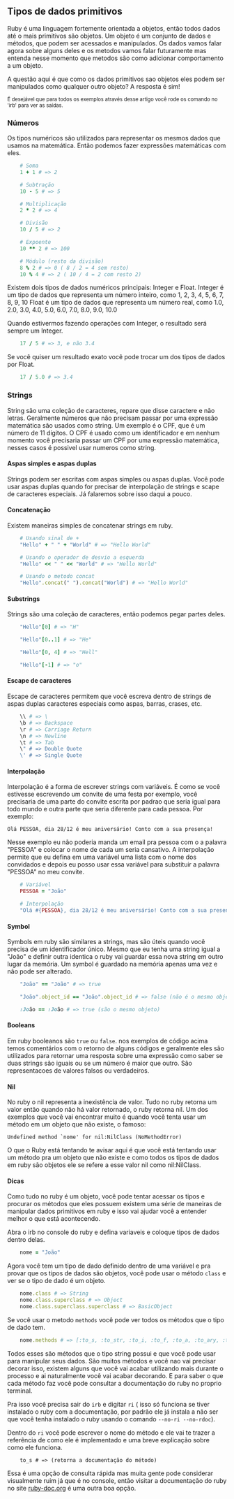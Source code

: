 ## Tipos de dados primitivos

Ruby é uma linguagem fortemente orientada a objetos, então todos dados até o mais primitivos são objetos. Um objeto é um conjunto de dados e métodos, que podem ser acessados e manipulados. Os dados vamos falar agora sobre alguns deles e os metodos vamos falar futuramente mas entenda nesse momento que metodos são como adicionar comportamento a um objeto.

A questão aqui é que como os dados primitivos sao objetos eles podem ser manipulados como qualquer outro objeto? A resposta é sim!

<small>É desejável que para todos os exemplos através desse artigo você rode os comando no 'irb' para ver as saídas.</small>


### Números

Os tipos numéricos são utilizados para representar os mesmos dados que usamos na matemática. Então podemos fazer expressões matemáticas com eles.

```ruby
    # Soma
    1 + 1 # => 2

    # Subtração
    10 - 5 # => 5

    # Multiplicação
    2 * 2 # => 4

    # Divisão
    10 / 5 # => 2

    # Expoente
    10 ** 2 # => 100

    # Módulo (resto da divisão)
    8 % 2 # => 0 ( 8 / 2 = 4 sem resto)
    10 % 4 # => 2 ( 10 / 4 = 2 com resto 2)
```

Existem dois tipos de dados numéricos principais: Integer e Float.
Integer é um tipo de dados que representa um número inteiro, como 1, 2, 3, 4, 5, 6, 7, 8, 9, 10
Float é um tipo de dados que representa um número real, como 1.0, 2.0, 3.0, 4.0, 5.0, 6.0, 7.0, 8.0, 9.0, 10.0

Quando estivermos fazendo operações com Integer, o resultado será sempre um Integer.

```ruby
    17 / 5 # => 3, e não 3.4
```

Se você quiser um resultado exato você pode trocar um dos tipos de dados por Float.

```ruby
    17 / 5.0 # => 3.4
```

### Strings

String são uma coleção de caracteres, repare que disse caractere e não letras. Geralmente números que não precisam passar por uma expressão matemática são usados como string.
Um exemplo é o CPF, que é um número de 11 dígitos. O CPF é usado como um identificador e em nenhum momento você precisaria passar um CPF por uma expressão matemática, nesses casos é possivel usar numeros como string.

#### Aspas simples e aspas duplas

Strings podem ser escritas com aspas simples ou aspas duplas. Você pode usar aspas duplas quando for precisar de interpolação de strings e scape de caracteres especiais. Já falaremos sobre isso daqui a pouco.

#### Concatenação

Existem maneiras simples de concatenar strings em ruby.

```ruby
    # Usando sinal de +
    "Hello" + " " + "World" # => "Hello World"

    # Usando o operador de desvio a esquerda
    "Hello" << " " << "World" # => "Hello World"

    # Usando o metodo concat
    "Hello".concat(" ").concat("World") # => "Hello World"
```

#### Substrings

Strings são uma coleção de caracteres, então podemos pegar partes deles.

```ruby
    "Hello"[0] # => "H"

    "Hello"[0..1] # => "He"

    "Hello"[0, 4] # => "Hell"

    "Hello"[-1] # => "o"
```

#### Escape de caracteres

Escape de caracteres permitem que você escreva dentro de strings de aspas duplas caracteres especiais como aspas, barras, crases, etc.

```ruby
    \\ # => \
    \b # => Backspace
    \r # => Carriage Return
    \n # => Newline
    \t # => Tab
    \" # => Double Quote
    \' # => Single Quote
```

#### Interpolação

Interpolação é a forma de escrever strings com variáveis. É como se você estivesse escrevendo um convite de uma festa por exemplo, você precisaria de uma parte do convite escrita por padrao que seria igual para todo mundo e outra parte que seria diferente para cada pessoa.
Por exemplo:

    Olá PESSOA, dia 28/12 é meu aniversário! Conto com a sua presença!

Nesse exemplo eu não poderia manda um email pra pessoa com o a palavra "PESSOA" e colocar o nome de cada um seria cansativo.
A interpolação permite que eu defina em uma variável uma lista com o nome dos convidados e depois eu posso usar essa variável para substituir a palavra "PESSOA" no meu convite.

```ruby
    # Variável
    PESSOA = "João"

    # Interpolação
    "Olá #{PESSOA}, dia 28/12 é meu aniversário! Conto com a sua presença!" # => "Olá João, dia 28/12 é meu aniversário! Conto com a sua presença!"
```

#### Symbol

Symbols em ruby são similares a strings, mas são úteis quando você precisa de um identificador único. Mesmo que eu tenha uma string igual a "João" e definir outra identica o ruby vai guardar essa nova string em outro lugar da memória. Um symbol é guardado na memória apenas uma vez e não pode ser alterado.

```ruby
    "João" == "João" # => true

    "João".object_id == "João".object_id # => false (não é o mesmo objeto)

    :João == :João # => true (são o mesmo objeto)
```

#### Booleans

Em ruby booleanos são `true` ou `false`. nos exemplos de código acima temos comentários com o retorno de alguns códigos e geralmente eles são utilizados para retornar uma resposta sobre uma expressão como saber se duas strings são iguais ou se um número é maior que outro. São representacoes de valores falsos ou verdadeiros.

#### Nil

No ruby o nil representa a inexistência de valor. Tudo no ruby retorna um valor então quando não há valor retornado, o ruby retorna nil.
Um dos exemplos que você vai encontrar muito é quando você tenta usar um método em um objeto que não existe, o famoso:

```text
Undefined method `nome' for nil:NilClass (NoMethodError)
```

O que o Ruby está tentando te avisar aqui é que você está tentando usar um método pra um objeto que não existe e como todos os tipos de dados em ruby são objetos ele se refere a esse valor nil como nil:NilClass.


#### Dicas

Como tudo no ruby é um objeto, você pode tentar acessar os tipos e procurar os métodos que eles possuem existem uma série de maneiras de manipular dados primitivos em ruby e isso vai ajudar você a entender melhor o que está acontecendo.

Abra o irb no console do ruby e defina variaveis e coloque tipos de dados dentro delas.

```ruby
    nome = "João"
```

Agora você tem um tipo de dado definido dentro de uma variável e pra provar que os tipos de dados são objetos, você pode usar o método `class` e ver se o tipo de dado é um objeto.

```ruby
    nome.class # => String
    nome.class.superclass # => Object
    nome.class.superclass.superclass # => BasicObject
```

Se você usar o metodo `methods` você pode ver todos os métodos que o tipo de dado tem.

```ruby
    nome.methods # => [:to_s, :to_str, :to_i, :to_f, :to_a, :to_ary, :to_c, :to_r, :to_sym, :to_proc, :to_h, :to_json, :to_set, :to_enum, :to_a, :to_ary, :to_c, :to_r, :to_sym, :to_proc, :to_h, :to_json, :to_set, :to_enum, :to_a, :to_ary, :to_c, :to_r, :to_sym, :to_proc, :to_h, :to_json, :to_set, :to_enum, :to_a, :to_ary, :to_c, :to_r, :to_sym, :to_proc, :to_h, :to_json, :to_set, :to_enum, :to_a, :to_ary, :to_c, :to_r, :to_sym, :to_proc, :to_h, :to_json, :to_set, :to_enum, :to_a, :to_ary, :to_c, :to_r, :to_sym, :to_proc, :to_h, :to_json, :to_set, :to_enum, :to_a, :to_ary, :to_c, :to_r, :to_sym, :to_proc, :to_h, :to_json, :to_set, :to_enum, :to_a, :to_ary, :to_c, :to_r, :to_sym, :to_proc, :to_h, :to_json, :to_set, :to_enum, :to_a, :to_ary, :to_c, :to_r, :to_sym, :to_proc, :to_h, :to_json, :to_set, :to_enum, :to_a, :to_ary, :to_c, :to_r, :to_sym, :to_proc
```

Todos esses são métodos que o tipo string possui e que você pode usar para manipular seus dados.
São muitos métodos e você nao vai precisar decorar isso, existem alguns que você vai acabar utilizando mais durante o processo e ai naturalmente você vai acabar decorando.
E para saber o que cada método faz você pode consultar a documentação do ruby no proprio terminal.

Pra isso você precisa sair do `irb` e digitar `ri` ( isso só funciona se tiver instalado o ruby com a documentação, por padrão ele já instala a não ser que você tenha instalado o ruby
usando o comando `--no-ri --no-rdoc`).

Dentro do `ri` você pode escrever o nome do método e ele vai te trazer a referência de como ele é implementado e uma breve explicação sobre como ele funciona.

```text
    to_s # => (retorna a documentação do método)
```

Essa é uma opção de consulta rápida mas muita gente pode considerar visualmente ruim já que é no console, então visitar a documentação do ruby no site [ruby-doc.org](https://ruby-doc.org/) é uma outra boa opção.
